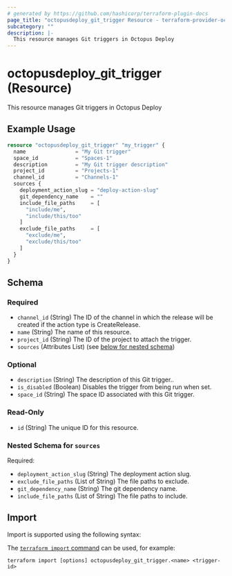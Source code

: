 ```yaml
---
# generated by https://github.com/hashicorp/terraform-plugin-docs
page_title: "octopusdeploy_git_trigger Resource - terraform-provider-octopusdeploy"
subcategory: ""
description: |-
  This resource manages Git triggers in Octopus Deploy
---
```


# octopusdeploy_git_trigger (Resource)

This resource manages Git triggers in Octopus Deploy

## Example Usage

```terraform
resource "octopusdeploy_git_trigger" "my_trigger" {
  name                = "My Git trigger"
  space_id            = "Spaces-1"
  description         = "My Git trigger description"
  project_id          = "Projects-1"
  channel_id          = "Channels-1"
  sources {
    deployment_action_slug = "deploy-action-slug"
    git_dependency_name    = ""
    include_file_paths     = [
      "include/me",
      "include/this/too"
    ]
    exclude_file_paths     = [
      "exclude/me",
      "exclude/this/too"
    ]
  }
}
```

<!-- schema generated by tfplugindocs -->
## Schema

### Required

- `channel_id` (String) The ID of the channel in which the release will be created if the action type is CreateRelease.
- `name` (String) The name of this resource.
- `project_id` (String) The ID of the project to attach the trigger.
- `sources` (Attributes List) (see [below for nested schema](#nestedatt--sources))

### Optional

- `description` (String) The description of this Git trigger..
- `is_disabled` (Boolean) Disables the trigger from being run when set.
- `space_id` (String) The space ID associated with this Git trigger.

### Read-Only

- `id` (String) The unique ID for this resource.

<a id="nestedatt--sources"></a>
### Nested Schema for `sources`

Required:

- `deployment_action_slug` (String) The deployment action slug.
- `exclude_file_paths` (List of String) The file paths to exclude.
- `git_dependency_name` (String) The git dependency name.
- `include_file_paths` (List of String) The file paths to include.

## Import

Import is supported using the following syntax:

The [`terraform import` command](https://developer.hashicorp.com/terraform/cli/commands/import) can be used, for example:

```shell
terraform import [options] octopusdeploy_git_trigger.<name> <trigger-id>
```
